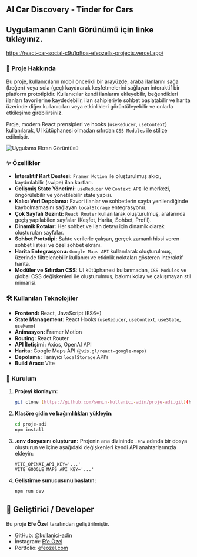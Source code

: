 ## AI Car Discovery - Tinder for Cars

## Uygulamanın Canlı Görünümü için linke tıklayınız.

https://react-car-social-c9u1qftoa-efeozells-projects.vercel.app/

### 📝 Proje Hakkında

Bu proje, kullanıcıların mobil öncelikli bir arayüzde, araba ilanlarını sağa (beğen) veya sola (geç) kaydırarak keşfetmelerini sağlayan interaktif bir platform prototipidir. Kullanıcılar kendi ilanlarını ekleyebilir, beğendikleri ilanları favorilerine kaydedebilir, ilan sahipleriyle sohbet başlatabilir ve harita üzerinde diğer kullanıcıları veya etkinlikleri görüntüleyebilir ve onlarla etkileşime girebilirsiniz.

Proje, modern React prensipleri ve hooks (`useReducer`, `useContext`) kullanılarak, UI kütüphanesi olmadan sıfırdan `CSS Modules` ile stilize edilmiştir.

![Uygulama Ekran Görüntüsü](./images/carapp.gif)

### ✨ Özellikler

- **İnteraktif Kart Destesi:** `Framer Motion` ile oluşturulmuş akıcı, kaydırılabilir (swipe) ilan kartları.
- **Gelişmiş State Yönetimi:** `useReducer` ve `Context API` ile merkezi, öngörülebilir ve yönetilebilir state yapısı.
- **Kalıcı Veri Depolama:** Favori ilanlar ve sohbetlerin sayfa yenilendiğinde kaybolmamasını sağlayan `localStorage` entegrasyonu.
- **Çok Sayfalı Gezinti:** `React Router` kullanılarak oluşturulmuş, aralarında geçiş yapılabilen sayfalar (Keşfet, Harita, Sohbet, Profil).
- **Dinamik Rotalar:** Her sohbet ve ilan detayı için dinamik olarak oluşturulan sayfalar.
- **Sohbet Prototipi:** Sahte verilerle çalışan, gerçek zamanlı hissi veren sohbet listesi ve özel sohbet ekranı.
- **Harita Entegrasyonu:** `Google Maps API` kullanılarak oluşturulmuş, üzerinde filtrelenebilir kullanıcı ve etkinlik noktaları gösteren interaktif harita.
- **Modüler ve Sıfırdan CSS:** UI kütüphanesi kullanmadan, `CSS Modules` ve global CSS değişkenleri ile oluşturulmuş, bakımı kolay ve çakışmayan stil mimarisi.

### 🛠️ Kullanılan Teknolojiler

- **Frontend:** React, JavaScript (ES6+)
- **State Management:** React Hooks (`useReducer`, `useContext`, `useState`, `useMemo`)
- **Animasyon:** Framer Motion
- **Routing:** React Router
- **API İletişimi:** Axios, OpenAI API
- **Harita:** Google Maps API (`@vis.gl/react-google-maps`)
- **Depolama:** Tarayıcı `localStorage` API'ı
- **Build Aracı:** Vite

### 🚀 Kurulum

1.  **Projeyi klonlayın:**
    ```bash
    git clone [https://github.com/senin-kullanici-adin/proje-adi.git](https://github.com/senin-kullanici-adin/proje-adi.git)
    ```
2.  **Klasöre gidin ve bağımlılıkları yükleyin:**
    ```bash
    cd proje-adi
    npm install
    ```
3.  **.env dosyasını oluşturun:**
    Projenin ana dizininde `.env` adında bir dosya oluşturun ve içine aşağıdaki değişkenleri kendi API anahtarlarınızla ekleyin:
    ```
    VITE_OPENAI_API_KEY='...'
    VITE_GOOGLE_MAPS_API_KEY='...'
    ```
4.  **Geliştirme sunucusunu başlatın:**
    ```bash
    npm run dev
    ```

## 👤 Geliştirici / Developer

Bu proje **Efe Özel** tarafından geliştirilmiştir.

- GitHub: [@kullanici-adin](https://github.com/efeozell)
- İnstagram: [Efe Özel](https://www.instagram.com/efeeozell/)
- Portfolio: [efeozel.com](https://www.efeozel.com)
